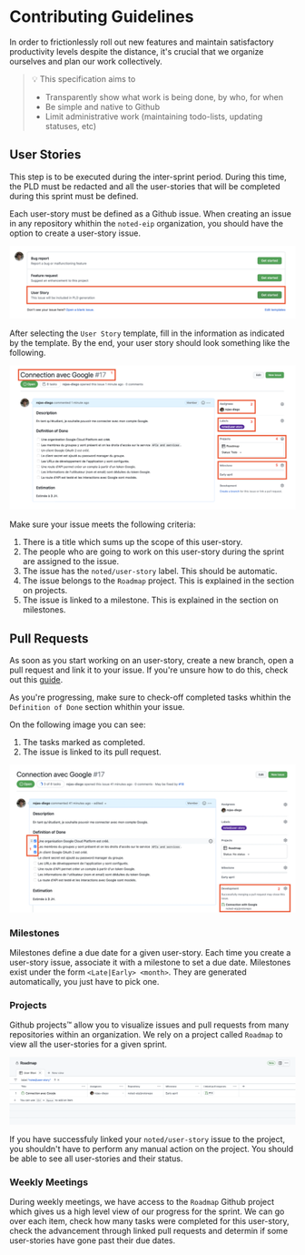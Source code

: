 # Contributing Guidelines

In order to frictionlessly roll out new features and maintain satisfactory productivity levels despite the distance, it's crucial that we organize ourselves and plan our work collectively.

> 💡 This specification aims to
> 
> - Transparently show what work is being done, by who, for when
> - Be simple and native to Github
> - Limit administrative work (maintaining todo-lists, updating statuses, etc)

## User Stories

This step is to be executed during the inter-sprint period. During this time, the PLD must be redacted and all the user-stories that will be completed during this sprint must be defined.

Each user-story must be defined as a Github issue. When creating an issue in any repository whithin the `noted-eip` organization, you should have the option to create a user-story issue.

![Available issue templates](assets/available-issue-templates.png)

After selecting the `User Story` template, fill in the information as indicated by the template. By the end, your user story should look something like the following.

![Complete user story issue](assets/complete-user-story-issue.png)

Make sure your issue meets the following criteria:

1. There is a title which sums up the scope of this user-story.
2. The people who are going to work on this user-story during the sprint are assigned to the issue.
3. The issue has the `noted/user-story` label. This should be automatic.
4. The issue belongs to the `Roadmap` project. This is explained in the section on projects.
5. The issue is linked to a milestone. This is explained in the section on milestones.

## Pull Requests

As soon as you start working on an user-story, create a new branch, open a pull request and link it to your issue. If you're unsure how to do this, check out this [guide](https://docs.github.com/en/issues/tracking-your-work-with-issues/linking-a-pull-request-to-an-issue).

As you're progressing, make sure to check-off completed tasks whithin the `Definition of Done` section whithin your issue.

On the following image you can see:

1. The tasks marked as completed.
2. The issue is linked to its pull request.

![User story with linked pull request](assets/user-story-linked-pull-request.png)

### Milestones

Milestones define a due date for a given user-story. Each time you create a user-story issue, associate it with a milestone to set a due date. Milestones exist under the form `<Late|Early> <month>`. They are generated automatically, you just have to pick one.

### Projects

Github projects™️ allow you to visualize issues and pull requests from many repositories within an organization. We rely on a project called `Roadmap` to view all the user-stories for a given sprint.

![Roadmap project](assets/github-project-roadmap.png)

If you have successfuly linked your `noted/user-story` issue to the project, you shouldn't have to perform any manual action on the project. You should be able to see all user-stories and their status.

### Weekly Meetings

During weekly meetings, we have access to the `Roadmap` Github project which gives us a high level view of our progress for the sprint. We can go over each item, check how many tasks were completed for this user-story, check the advancement through linked pull requests and determin if some user-stories have gone past their due dates. 
